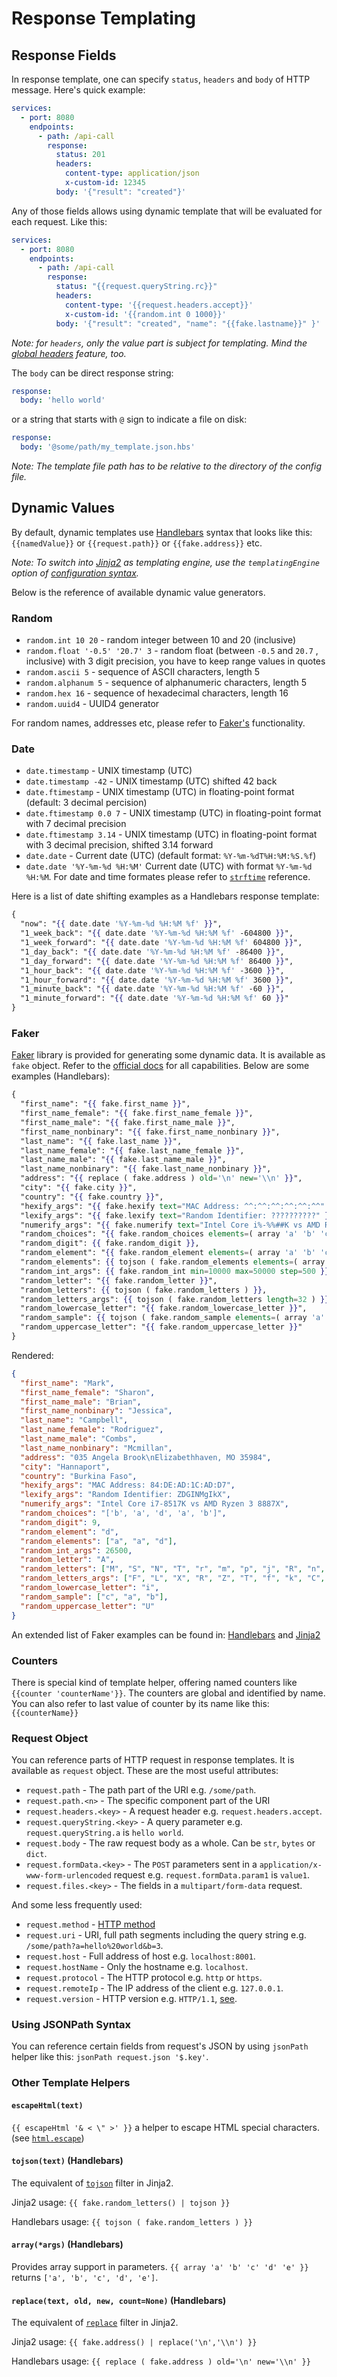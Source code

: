 # Response Templating

## Response Fields

In response template, one can specify `status`, `headers` and `body` of HTTP message. Here's quick example:

```yaml
services:
  - port: 8080
    endpoints:
      - path: /api-call
        response:
          status: 201
          headers:
            content-type: application/json
            x-custom-id: 12345
          body: '{"result": "created"}'
```

Any of those fields allows using dynamic template that will be evaluated for each request. Like this:

```yaml
services:
  - port: 8080
    endpoints:
      - path: /api-call
        response:
          status: "{{request.queryString.rc}}"
          headers:
            content-type: '{{request.headers.accept}}'
            x-custom-id: '{{random.int 0 1000}}'
          body: '{"result": "created", "name": "{{fake.lastname}}" }'
```

_Note: for `headers`, only the value part is subject for templating. Mind
the [global headers](Configuring.md#global-settings) feature, too._

The `body` can be direct response string:

```yaml
response:
  body: 'hello world'
```

or a string that starts with `@` sign to indicate a file on disk:

```yaml
response:
  body: '@some/path/my_template.json.hbs'
```

_Note: The template file path has to be relative to the directory of the config file._

## Dynamic Values

By default, dynamic templates use [Handlebars](https://handlebarsjs.com/guide/) syntax that looks like
this: `{{namedValue}}` or `{{request.path}}` or `{{fake.address}}` etc.

_Note: To switch into [Jinja2](https://jinja.palletsprojects.com/en/2.11.x/) as templating engine, use
the `templatingEngine` option of [configuration syntax](Configuring.md#advanced-templating-with-jinja2)._

Below is the reference of available dynamic value generators.

### Random

- `random.int 10 20` - random integer between 10 and 20 (inclusive)
- `random.float '-0.5' '20.7' 3` - random float (between `-0.5` and `20.7` , inclusive) with 3 digit precision, you have to keep range values in quotes
- `random.ascii 5` - sequence of ASCII characters, length 5
- `random.alphanum 5` - sequence of alphanumeric characters, length 5
- `random.hex 16` - sequence of hexadecimal characters, length 16
- `random.uuid4` - UUID4 generator

For random names, addresses etc, please refer to [Faker's](#faker) functionality.

### Date

- `date.timestamp` - UNIX timestamp (UTC)
- `date.timestamp -42` - UNIX timestamp (UTC) shifted 42 back
- `date.ftimestamp` - UNIX timestamp (UTC) in floating-point format (default: 3 decimal percision)
- `date.ftimestamp 0.0 7` - UNIX timestamp (UTC) in floating-point format with 7 decimal precision
- `date.ftimestamp 3.14` - UNIX timestamp (UTC) in floating-point format with 3 decimal precision, shifted 3.14 forward
- `date.date` - Current date (UTC) (default format: `%Y-%m-%dT%H:%M:%S.%f`)
- `date.date '%Y-%m-%d %H:%M'` Current date (UTC) with format `%Y-%m-%d %H:%M`. For date and time formates please refer to [`strftime`](https://strftime.org/) reference.

Here is a list of date shifting examples as a Handlebars response template:

```hbs
{
  "now": "{{ date.date '%Y-%m-%d %H:%M %f' }}",
  "1_week_back": "{{ date.date '%Y-%m-%d %H:%M %f' -604800 }}",
  "1_week_forward": "{{ date.date '%Y-%m-%d %H:%M %f' 604800 }}",
  "1_day_back": "{{ date.date '%Y-%m-%d %H:%M %f' -86400 }}",
  "1_day_forward": "{{ date.date '%Y-%m-%d %H:%M %f' 86400 }}",
  "1_hour_back": "{{ date.date '%Y-%m-%d %H:%M %f' -3600 }}",
  "1_hour_forward": "{{ date.date '%Y-%m-%d %H:%M %f' 3600 }}",
  "1_minute_back": "{{ date.date '%Y-%m-%d %H:%M %f' -60 }}",
  "1_minute_forward": "{{ date.date '%Y-%m-%d %H:%M %f' 60 }}"
}
```

### Faker

[Faker](https://faker.readthedocs.io/en/master/providers.html) library is provided for generating some dynamic data.
It is available as `fake` object. Refer to the [official docs](https://faker.readthedocs.io/en/master/providers.html)
for all capabilities. Below are some examples (Handlebars):

```hbs
{
  "first_name": "{{ fake.first_name }}",
  "first_name_female": "{{ fake.first_name_female }}",
  "first_name_male": "{{ fake.first_name_male }}",
  "first_name_nonbinary": "{{ fake.first_name_nonbinary }}",
  "last_name": "{{ fake.last_name }}",
  "last_name_female": "{{ fake.last_name_female }}",
  "last_name_male": "{{ fake.last_name_male }}",
  "last_name_nonbinary": "{{ fake.last_name_nonbinary }}",
  "address": "{{ replace ( fake.address ) old='\n' new='\\n' }}",
  "city": "{{ fake.city }}",
  "country": "{{ fake.country }}",
  "hexify_args": "{{ fake.hexify text="MAC Address: ^^:^^:^^:^^:^^:^^" upper=true }}",
  "lexify_args": "{{ fake.lexify text="Random Identifier: ??????????" }}",
  "numerify_args": "{{ fake.numerify text="Intel Core i%-%%##K vs AMD Ryzen % %%##X" }}",
  "random_choices": "{{ fake.random_choices elements=( array 'a' 'b' 'c' 'd' 'e' ) }}",
  "random_digit": {{ fake.random_digit }},
  "random_element": "{{ fake.random_element elements=( array 'a' 'b' 'c' 'd' 'e' ) }}",
  "random_elements": {{ tojson ( fake.random_elements elements=( array 'a' 'b' 'c' 'd' 'e' ) length=3 unique=True ) }},
  "random_int_args": {{ fake.random_int min=10000 max=50000 step=500 }},
  "random_letter": "{{ fake.random_letter }}",
  "random_letters": {{ tojson ( fake.random_letters ) }},
  "random_letters_args": {{ tojson ( fake.random_letters length=32 ) }},
  "random_lowercase_letter": "{{ fake.random_lowercase_letter }}",
  "random_sample": {{ tojson ( fake.random_sample elements=( array 'a' 'b' 'c' 'd' 'e' ) ) }},
  "random_uppercase_letter": "{{ fake.random_uppercase_letter }}"
}
```

Rendered:

```json
{
  "first_name": "Mark",
  "first_name_female": "Sharon",
  "first_name_male": "Brian",
  "first_name_nonbinary": "Jessica",
  "last_name": "Campbell",
  "last_name_female": "Rodriguez",
  "last_name_male": "Combs",
  "last_name_nonbinary": "Mcmillan",
  "address": "035 Angela Brook\nElizabethhaven, MO 35984",
  "city": "Hannaport",
  "country": "Burkina Faso",
  "hexify_args": "MAC Address: 84:DE:AD:1C:AD:D7",
  "lexify_args": "Random Identifier: ZDGINMgIkX",
  "numerify_args": "Intel Core i7-8517K vs AMD Ryzen 3 8887X",
  "random_choices": "['b', 'a', 'd', 'a', 'b']",
  "random_digit": 9,
  "random_element": "d",
  "random_elements": ["a", "a", "d"],
  "random_int_args": 26500,
  "random_letter": "A",
  "random_letters": ["M", "S", "N", "T", "r", "m", "p", "j", "R", "n", "g", "g", "A", "w", "o", "d"],
  "random_letters_args": ["F", "L", "X", "R", "Z", "T", "f", "k", "C", "v", "U", "d", "d", "S", "p", "j", "s", "F", "M", "X", "k", "J", "P", "R", "W", "m", "i", "A", "x", "o", "r", "H"],
  "random_lowercase_letter": "i",
  "random_sample": ["c", "a", "b"],
  "random_uppercase_letter": "U"
}
```

An extended list of Faker examples can be found in: [Handlebars](https://github.com/up9inc/mockintosh/blob/main/tests/configs/json/hbs/core/templates/faker.json.hbs) and [Jinja2](https://github.com/up9inc/mockintosh/blob/main/tests/configs/json/j2/core/templates/faker.json.j2)

### Counters

There is special kind of template helper, offering named counters like `{{counter 'counterName'}}`. The counters are global and identified by name. You can also refer to last value of counter by its name like this: `{{counterName}}`

### Request Object

You can reference parts of HTTP request in response templates. It is available as `request` object. These are the most
useful attributes:

- `request.path` - The path part of the URI e.g. `/some/path`.
- `request.path.<n>` - The specific component part of the URI
- `request.headers.<key>` - A request header e.g. `request.headers.accept`.
- `request.queryString.<key>` - A query parameter e.g. `request.queryString.a` is `hello world`.
- `request.body` - The raw request body as a whole. Can be `str`, `bytes` or `dict`.
- `request.formData.<key>` - The `POST` parameters sent in a `application/x-www-form-urlencoded` request
  e.g. `request.formData.param1` is `value1`.
- `request.files.<key>` - The fields in a `multipart/form-data` request.


And some less frequently used:

- `request.method` - [HTTP method](https://www.w3.org/Protocols/rfc2616/rfc2616-sec9.html)
- `request.uri` - URI, full path segments including the query string e.g. `/some/path?a=hello%20world&b=3`.
- `request.host` - Full address of host e.g. `localhost:8001`.
- `request.hostName` - Only the hostname e.g. `localhost`.
- `request.protocol` - The HTTP protocol e.g. `http` or `https`.
- `request.remoteIp` - The IP address of the client e.g. `127.0.0.1`.
- `request.version` - HTTP version e.g. `HTTP/1.1`, [see](https://tools.ietf.org/html/rfc2145).

### Using JSONPath Syntax

You can reference certain fields from request's JSON by using `jsonPath` helper like this: `jsonPath request.json '$.key'`.

### Other Template Helpers

#### `escapeHtml(text)`

`{{ escapeHtml '& < \" >' }}` a helper to escape HTML special characters. (see [`html.escape`](https://wiki.python.org/moin/EscapingHtml))

#### `tojson(text)` (Handlebars)

The equivalent of [`tojson`](https://jinja.palletsprojects.com/en/2.11.x/templates/#tojson) filter in Jinja2.

Jinja2 usage: `{{ fake.random_letters() | tojson }}`

Handlebars usage: `{{ tojson ( fake.random_letters ) }}`

#### `array(*args)` (Handlebars)

Provides array support in parameters. `{{ array 'a' 'b' 'c' 'd' 'e' }}` returns `['a', 'b', 'c', 'd', 'e']`.

#### `replace(text, old, new, count=None)` (Handlebars)

The equivalent of [`replace`](https://jinja.palletsprojects.com/en/2.11.x/templates/#replace) filter in Jinja2.

Jinja2 usage: `{{ fake.address() | replace('\n','\\n') }}`

Handlebars usage: `{{ replace ( fake.address ) old='\n' new='\\n' }}`
